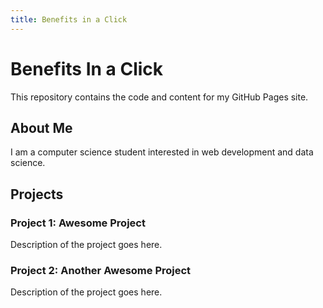 ```yaml
---
title: Benefits in a Click
---
```


# Benefits In a Click

This repository contains the code and content for my GitHub Pages site.

## About Me

I am a computer science student interested in web development and data science.

## Projects

### Project 1: Awesome Project
Description of the project goes here.

### Project 2: Another Awesome Project
Description of the project goes here.
